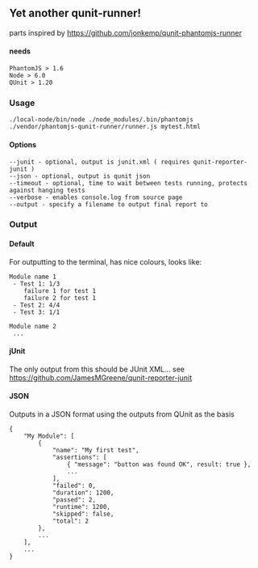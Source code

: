 ## Yet another qunit-runner!

parts inspired by https://github.com/jonkemp/qunit-phantomjs-runner

#### needs
    PhantomJS > 1.6
    Node > 6.0
    QUnit > 1.20


### Usage

    ./local-node/bin/node ./node_modules/.bin/phantomjs ./vendor/phantomjs-qunit-runner/runner.js mytest.html

#### Options

    --junit - optional, output is junit.xml ( requires qunit-reporter-junit )
    --json - optional, output is qunit json
    --timeout - optional, time to wait between tests running, protects against hanging tests
    --verbose - enables console.log from source page
    --output - specify a filename to output final report to

### Output

#### Default

For outputting to the terminal, has nice colours, looks like:

    Module name 1
     - Test 1: 1/3
        failure 1 for test 1
        failure 2 for test 1
     - Test 2: 4/4
     - Test 3: 1/1

    Module name 2
     ...

#### jUnit

The only output from this should be JUnit XML... see
https://github.com/JamesMGreene/qunit-reporter-junit

#### JSON

Outputs in a JSON format using the outputs from QUnit as the basis

    {
        "My Module": [
            {
                "name": "My first test",
                "assertions": [
                    { "message": "button was found OK", result: true },
                    ...
                ],
                "failed": 0,
                "duration": 1200,
                "passed": 2,
                "runtime": 1200,
                "skipped": false,
                "total": 2
            },
            ...
        ],
        ...
    }
